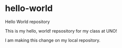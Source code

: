 # hello-world
Hello World repository

This is my hello, world! repsository for my class at UNO!

I am making this change on my local repository.